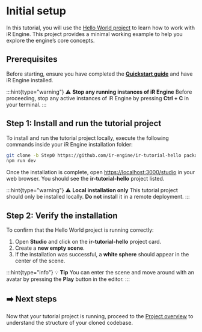 # Initial setup

In this tutorial, you will use the <a href="https://github.com/ir-engine/ir-tutorial-hello" target="_blank">Hello World project</a> to learn how to work with iR Engine. This project provides a minimal working example to help you explore the engine’s core concepts.

## Prerequisites

Before starting, ensure you have completed the [**Quickstart guide**]() and have iR Engine installed.

:::hint{type="warning"}
⚠️ **Stop any running instances of iR Engine**
Before proceeding, stop any active instances of iR Engine by pressing **Ctrl + C** in your terminal.
:::

## Step 1: Install and run the tutorial project

To install and run the tutorial project locally, execute the following commands inside your iR Engine installation folder:

```bash
git clone -b Step0 https://github.com/ir-engine/ir-tutorial-hello packages/projects/projects/ir-tutorial-hello
npm run dev
```

Once the installation is complete, open [https://localhost:3000/studio](https://localhost:3000/studio) in your web browser. You should see the **ir-tutorial-hello** project listed.

:::hint{type="warning"}
⚠️ **Local installation only**
This tutorial project should only be installed locally. **Do not** install it in a remote deployment.
:::

## Step 2: Verify the installation

To confirm that the Hello World project is running correctly:

1. Open **Studio** and click on the **ir-tutorial-hello** project card.
2. Create a **new empty scene**.
3. If the installation was successful, a **white sphere** should appear in the center of the scene.

:::hint{type="info"}
💡 **Tip**
You can enter the scene and move around with an avatar by pressing the **Play** button in the editor.
:::

## ➡️  Next steps

Now that your tutorial project is running, proceed to the [Project overview](./00_project_code_overview.md) to understand the structure of your cloned codebase.
